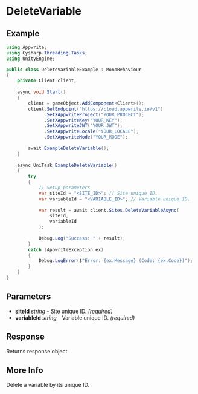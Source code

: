 # DeleteVariable

## Example

```csharp
using Appwrite;
using Cysharp.Threading.Tasks;
using UnityEngine;

public class DeleteVariableExample : MonoBehaviour
{
    private Client client;
    
    async void Start()
    {
        client = gameObject.AddComponent<Client>();
        client.SetEndpoint("https://cloud.appwrite.io/v1")
              .SetXAppwriteProject("YOUR_PROJECT");
              .SetXAppwriteKey("YOUR_KEY");
              .SetXAppwriteJWT("YOUR_JWT");
              .SetXAppwriteLocale("YOUR_LOCALE");
              .SetXAppwriteMode("YOUR_MODE");
        
        await ExampleDeleteVariable();
    }
    
    async UniTask ExampleDeleteVariable()
    {
        try
        {
            // Setup parameters
            var siteId = "<SITE_ID>"; // Site unique ID.
            var variableId = "<VARIABLE_ID>"; // Variable unique ID.
            
            var result = await client.Sites.DeleteVariableAsync(
                siteId,
                variableId
            );
            
            Debug.Log("Success: " + result);
        }
        catch (AppwriteException ex)
        {
            Debug.LogError($"Error: {ex.Message} (Code: {ex.Code})");
        }
    }
}
```

## Parameters

- **siteId** *string* - Site unique ID. *(required)*
- **variableId** *string* - Variable unique ID. *(required)*

## Response

Returns response object.
## More Info

Delete a variable by its unique ID.
